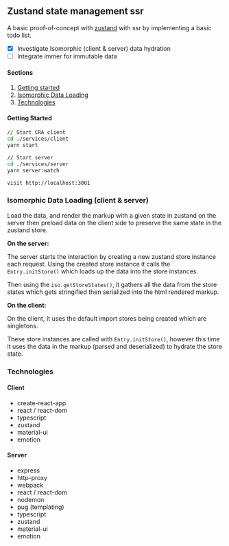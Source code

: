 ## Zustand state management ssr

A basic proof-of-concept with [zustand](https://github.com/pmndrs/zustand/) with ssr by implementing a basic todo list.

- [x] Investigate Isomorphic (client & server) data hydration
- [ ] Integrate immer for immutable data 

#### Sections

1. [Getting started](#getting-started)
2. [Isomorphic Data Loading](#isomorphic-data-loading-client--server)
3. [Technologies](#technologies)


#### Getting Started 

```sh
// Start CRA client
cd ./services/client
yarn start

// Start server 
cd ./services/server
yarn server:watch

visit http://localhost:3001
```

### Isomorphic Data Loading (client & server)

Load the data, and render the markup with a given state in zustand on the server then preload data on the client side to preserve the same state in the zustand store.

**On the server:**

The server starts the interaction by creating a new zustand store instance each request.
Using the created store instance it calls the `Entry.initStore()` which loads up the data into the store instances.

Then using the `iso.getStoreStates()`, it gathers all the data from the store states which gets stringified then serialized into the html rendered markup.

**On the client:**

On the client, It uses the default import stores being created which are singletons.

These store instances are called with `Entry.initStore()`, however this time it uses the data in the markup (parsed and deserialized) to hydrate the store state.


### Technologies

#### Client
- create-react-app 
- react / react-dom 
- typescript
- zustand
- material-ui
- emotion

#### Server 
- express
- http-proxy
- webpack
- react / react-dom 
- nodemon
- pug (templating)
- typescript
- zustand
- material-ui
- emotion

